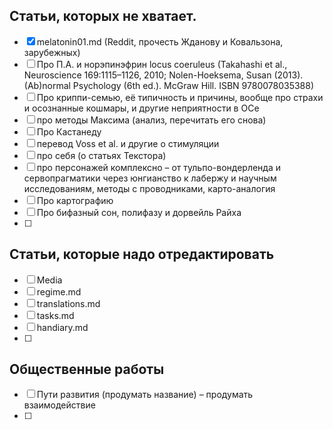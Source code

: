 ## Статьи, которых не хватает. 

 - [x] melatonin01.md (Reddit, прочесть Жданову и Ковальзона, зарубежных)
 - [ ] Про П.А. и норэпинэфрин locus coeruleus (Takahashi et al., Neuroscience 169:1115–1126, 2010; Nolen-Hoeksema, Susan (2013). (Ab)normal Psychology (6th ed.). McGraw Hill. ISBN 9780078035388) 
 - [ ] Про криппи-семью, её типичность и причины, вообще про страхи и осознанные кошмары, и другие неприятности в ОСе
 - [ ] про методы Максима (анализ, перечитать его снова)
 - [ ] Про Кастанеду
 - [ ] перевод Voss et al. и другие о стимуляции
 - [ ] про себя (о статьях Текстора)
 - [ ] про персонажей комплексно – от тульпо-вондерленда и сервопрагматики через юнгианство к лабержу и научным исследованиям, методы с проводниками, карто-аналогия
 - [ ] Про картографию
 - [ ] Про бифазный сон, полифазу и дорвейль Райха
 - [ ] 

## Статьи, которые надо отредактировать

- [ ] Media
- [ ] regime.md
- [ ] translations.md
- [ ] tasks.md
- [ ] handiary.md
- [ ] 

## Общественные работы

- [ ] Пути развития (продумать название) – продумать взаимодействие
- [ ] 

